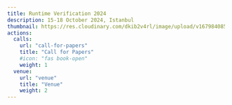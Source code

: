 ```yaml
---
title: Runtime Verification 2024
description: 15-18 October 2024, Istanbul
thumbnail: https://res.cloudinary.com/dkib2v4rl/image/upload/v1679840859/kitten_blue_mosque_istanbul_large_fe118e20a7.jpg
actions:
  calls:
    url: "call-for-papers"
    title: "Call for Papers"
    #icon: "fas book-open"
    weight: 1
  venue:
    url: "venue"
    title: "Venue"
    weight: 2
---
```

